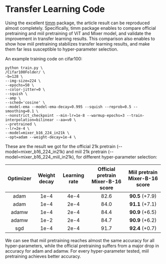 #  Transfer Learning Code

Using the excellent [timm](https://github.com/rwightman/pytorch-image-models) package, the article result can be reproduced almost completely.
Specifically, timm package enables to compare official pretraining and miil pretraining of ViT and Mixer model, and validate the improvement in
transfer learning results. This comparison also enables to show how miil pretraining stabilizes transfer learning results, and make them far less susceptible to hyper-parameter selection.

An example training code on cifar100:
```
python train.py \
/Cifar100Folder/ \
-b=128 \
--img-size=224 \
--epochs=50 \
--color-jitter=0 \
--squish \
--amp \
--sched='cosine' \
--model-ema --model-ema-decay=0.995 --squish --reprob=0.5 --smoothing=0.1 \
--nonstrict_checkpoint --min-lr=1e-8 --warmup-epochs=3 --train-interpolation=bilinear --aa=v0 \
--pretrained \
--lr=2e-4 \
--model=mixer_b16_224_in21k \
--opt=adam --weight-decay=1e-4 \
```

These are the result we got for the official 21k pretrain (--model=mixer_b16_224_in21k) and miil 21k pretrain (--model=mixer_b16_224_miil_in21k), for different hyper-parameter selection:

<!--| model  |  optimizer | weight decay | learning rate | score |-->
<!--| :------------: | :--------------: | :--------------: | :--------------: | :--------------: |-->
<!--mixer_b16_224_miil_in21k | adam  | 1e-4 | 4e-4 | 90.5 |-->
<!--mixer_b16_224_miil_in21k | adam  | 1e-4 | 2e-4 | 91.1 |-->
<!--mixer_b16_224_miil_in21k | adamw | 1e-4 | 1e-4 | 90.9 |-->
<!--mixer_b16_224_miil_in21k | adamw | 1e-2 | 1e-4 | 90.9 |-->
<!--mixer_b16_224_miil_in21k | sgd   | 1e-4 | 1e-4 | 92.4 |-->
<!--|   |   |   |   |  |-->
<!--mixer_b16_224_in21k | adam  | 1e-4 | 4e-4 | 82.6 |-->
<!--mixer_b16_224_in21k | adam  | 1e-4 | 2e-4 | 84.0 |-->
<!--mixer_b16_224_in21k | adamw | 1e-4 | 2e-4 | 84.4 |-->
<!--mixer_b16_224_in21k | adamw | 1e-2 | 2e-4 | 84.7 |-->
<!--mixer_b16_224_in21k | sgd   | 1e-4 | 2e-4 | 91.7 |-->

|  Optimizer | Weight decay | Learning rate | Official pretrain Mixer-B-16 score |  Miil pretrain Mixer-B-16 score |
| :--------------: | :--------------: | :--------------: | :--------------: | :--------------: |
| adam  | 1e-4 | 4e-4 | 82.6 | **90.5** (+7.9) |
| adam  | 1e-4 | 2e-4 | 84.0 | **91.1** (+7.1) |
| adamw | 1e-4 | 2e-4 | 84.4 | **90.9** (+6.5) |
| adamw | 1e-2 | 2e-4 | 84.7 | **90.9** (+6.2) |
| sgd   | 1e-4 | 2e-4 | 91.7 | **92.4** (+0.7) |


We can see that miil pretraining reaches almost the same accuracy for all hyper-parameters, while the official pretraining suffers from a major drop in accuracy for adam and adamw.
For every hyper-parameter tested, miil pretraining achieves better accuracy.